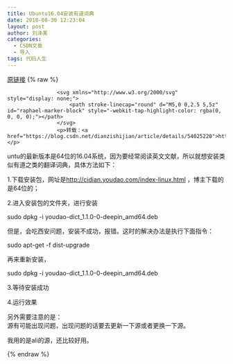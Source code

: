 ```yaml
---
title: Ubuntu16.04安装有道词典
date: 2018-08-30 12:23:04
layout: post
author: 刘泽美
categories:
  - CSDN文章
  - 导入
tags: 代码人生
---
```


[原链接](https://blog.csdn.net/weixin_41884153/article/details/82219462)
{% raw %}

                    <svg xmlns="http://www.w3.org/2000/svg" style="display: none;">
                        <path stroke-linecap="round" d="M5,0 0,2.5 5,5z" id="raphael-marker-block" style="-webkit-tap-highlight-color: rgba(0, 0, 0, 0);"></path>
                    </svg>
                    <p>转载：<a href="https://blog.csdn.net/dianzishijian/article/details/54025220">https://blog.csdn.net/dianzishijian/article/details/54025220</a></p> 
<p>untu的最新版本是64位的16.04系统，因为要经常阅读英文文献，所以就想安装类似有道之类的翻译词典，具体方法如下：</p> 
<p>1.下载安装包，网址是<a href="http://cidian.youdao.com/index-linux.html">http://cidian.youdao.com/index-linux.html</a> ，博主下载的是64位的；</p> 
<p>2.进入安装包的文件夹，进行安装</p> 
<p>sudo dpkg -i youdao-dict_1.1.0-0-deepin_amd64.deb</p> 
<p>但是，会吃西安问题，安装不成功，报错。这时的解决办法是执行下面指令：</p> 
<p>sudo apt-get -f dist-upgrade</p> 
<p>再来重新安装，</p> 
<p>sudo dpkg -i youdao-dict_1.1.0-0-deepin_amd64.deb</p> 
<p>3.等待安装成功</p> 
<p>4.运行效果</p> 
<p>另外需要注意的是： <br> 源有可能出现问题，出现问题的话要去更新一下源或者更换一下源。</p> 
<p>我用的是ali的源，还比较好用。</p>
                
{% endraw %}
